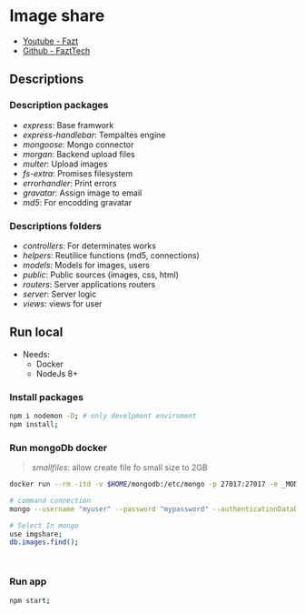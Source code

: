 # Image share
- [Youtube - Fazt](https://www.youtube.com/watch?v=TqC3e8nBycg)
- [Github - FaztTech](https://github.com/FaztTech/nodejs-imgshare)

## Descriptions

### Description packages
- *express*: Base framwork
- *express-handlebar*: Tempaltes engine
- *mongoose*: Mongo connector
- *morgan*: Backend upload files
- *multer*: Upload images
- *fs-extra*: Promises filesystem
- *errorhandler*: Print errors
- *gravatar*: Assign image to email
- *md5*: For encodding gravatar

### Descriptions folders
- *controllers*: For determinates works
- *helpers*: Reutilice functions (md5, connections)
- *models*: Models for images, users
- *public*: Public sources (images, css, html)
- *routers*: Server applications routers
- *server*: Server logic
- *views*: views for user

## Run local
- Needs:
    - Docker
    - NodeJs 8+

### Install packages

```bash
npm i nodemon -D; # only develpment enviroment
npm install;
```

### Run mongoDb docker
> *smallfiles*: allow create file fo small size to 2GB

```bash
docker run --rm -itd -v $HOME/mongodb:/etc/mongo -p 27017:27017 -e _MONGO_INITDB_ROOT_USERNAME="myuser" -e _MONGO_INITDB_ROOT_PASSWORD="mypassword" --name mongo mongo:3.4.18 --smallfiles;

# command connection
mongo --username "myuser" --password "mypassword" --authenticationDatabase admin --host "localhost" --port 27017;

# Select In mongo
use imgshare;
db.images.find();




```
### Run app
```bash
npm start;
```
